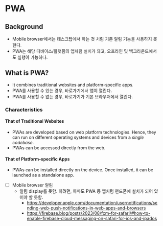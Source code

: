 
# PWA

## Background
- Mobile browser에서는 데스크탑에서 하는 것 처럼 기존 알림 기능을 사용하지 못한다.
- PWA는 해당 디바이스/플랫폼의 앱처럼 설치가 되고, 오프라인 및 백그라운드에서도 실행이 가능하다.

## What is PWA?
- It combines traditional websites and platform-specific apps.
- PWA를 사용할 수 있는 경우, 바로가기에서 앱이 열린다.
- PWA를 사용할 수 없는 경우, 바로가기가 기본 브라우저에서 열린다.
### Characteristics
#### That of Traditional Websites
- PWAs are developed based on web platform technologies. Hence, they can run on different operating systems and devices from a *single codebase*.
- PWAs can be accessed directly from the web.
#### That of Platform-specific Apps
- PWAs can be installed directly on the device. Once installed, it can be launched as a standalone app.









- [ ] Mobile browser 알림
	- 알림 display를 못함. 하려면, 아마도 PWA 등 앱처럼 핸드폰에 설치가 되어 있어야 할 듯함.
		- https://developer.apple.com/documentation/usernotifications/sending-web-push-notifications-in-web-apps-and-browsers
		- https://firebase.blog/posts/2023/08/fcm-for-safari/#how-to-enable-firebase-cloud-messaging-on-safari-for-ios-and-ipados